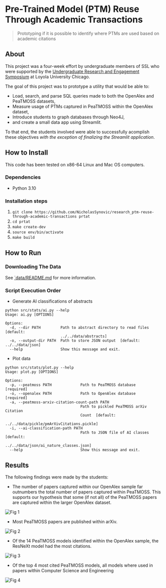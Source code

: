 # Pre-Trained Model (PTM) Reuse Through Academic Transactions

> Prototyping if it is possible to identify where PTMs are used based on
> academic citations

## About

This project was a four-week effort by undergraduate members of SSL who were
supported by the
[Undergraduate Research and Engagement Symposium](https://ecommons.luc.edu/ures/)
at Loyola University Chicago.

The goal of this project was to prototype a utility that would be able to:

- Load, search, and parse SQL queries made to both the OpenAlex and PeaTMOSS
  datasets,
- Measure usage of PTMs captured in PeaTMOSS within the OpenAlex dataset,
- Introduce students to graph databases through Neo4J,
- and create a small data app using Streamlit.

To that end, the students involved were able to successfully acomplish these
objectives *with the exception of finalizing the Streamlit application*.

## How to Install

This code has been tested on x86-64 Linux and Mac OS computers.

### Dependencies

- Python 3.10

### Installation steps

1. `git clone https://github.com/NicholasSynovic/research_ptm-reuse-through-academic-transactions prtat`
1. `cd prtat`
1. `make create-dev`
1. `source env/bin/activate`
1. `make build`

## How to Run

### Downloading The Data

See [\`data/README.md](data/README.md) for more information.

### Script Execution Order

- Generate AI classifications of abstracts

```shell
python src/stats/ai.py --help
Usage: ai.py [OPTIONS]

Options:
  -d, --dir PATH         Path to abstract directory to read files  [default:
                         ../../data/abstracts]
  -o, --output-dir PATH  Path to store JSON output  [default: ../../data/json]
  --help                 Show this message and exit.
```

- Plot data

```shell
python src/stats/plot.py --help
Usage: plot.py [OPTIONS]

Options:
  -p, --peatmoss PATH             Path to PeaTMOSS database  [required]
  -o, --openalex PATH             Path to OpenAlex database  [required]
  -a, --peatmoss-arxiv-citation-count-path PATH
                                  Path to pickled PeaTMOSS arXiv Citation
                                  Count  [default:
                                  ../../data/pickle/pmArXivCitations.pickle]
  -i, --ai-classification-path PATH
                                  Path to JSON file of AI classes  [default:
                                  ../../data/json/ai_nature_classes.json]
  --help                          Show this message and exit.
```

## Results

The following findings were made by the students:

- The number of papers captured within our OpenAlex sample far outnumbers the
  total number of papers captured within PeaTMOSS. This supports our hypothesis
  that some (if not all) of the PeaTMOSS papers are captured within the larger
  OpenAlex dataset.

![Fig 1](data/figs/comparisonOfDatasetPaperCounts.png "Fig 1")

- Most PeaTMOSS papers are published within arXiv.

![Fig 2](data/figs/numberofPeaTMOSSPapersPerVenue.png)

- Of the 14 PeaTMOSS models identified within the OpenAlex sample, the ResNeXt
  model had the most citations.

![Fig 3](data/figs/numberOfCitationsPerPMModel.png)

- Of the top 4 most cited PeaTMOSS models, all models where used in papers
  within Computer Science and Engineering

![Fig 4](data/figs/numberOfPaperClassificationsPerPMModel.png)
